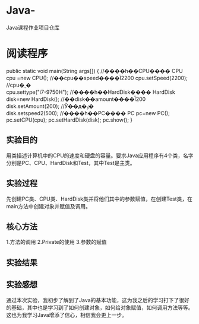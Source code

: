 # Java-
Java课程作业项目仓库

# 阅读程序
public static void main(String args[]) {
	  //����һ��CPU����
		CPU cpu =new CPU();
	  //��cpu��speed����Ϊ2200
	    cpu.setSpeed(2200);
	  //cpu�ͺ�  
	    cpu.settype("i7-9750H");
	  //����һ��HardDisk����
	    HardDisk disk=new HardDisk();
	  //��disk��amount����Ϊ200
	    disk.setAmount(200);
	  //Ӳ�̶�д�ٶ�  
	    disk.setspeed2(500);
	  //����һ��PC����
	    PC pc=new PC();
	    pc.setCPU(cpu);
	    pc.setHardDisk(disk);
	    pc.show();
	 }
## 实验目的
用类描述计算机中的CPU的速度和硬盘的容量。要求Java应用程序有4个类，名字分别是PC、CPU、HardDisk和Test，其中Test是主类。

## 实验过程
先创建PC类、CPU类、HardDisk类并将他们其中的参数赋值，在创建Test类，在main方法中创建对象并赋值及调用。
## 核心方法
1.方法的调用
2.Private的使用
3.参数的赋值

## 实验结果

## 实验感想
通过本次实验，我初步了解到了Java的基本功能，这为我之后的学习打下了很好的基础，其中也是学习到了如何创建对象，如何给对象赋值，如何调用方法等等。这也为我学习Java增添了信心，相信我会更上一步。
